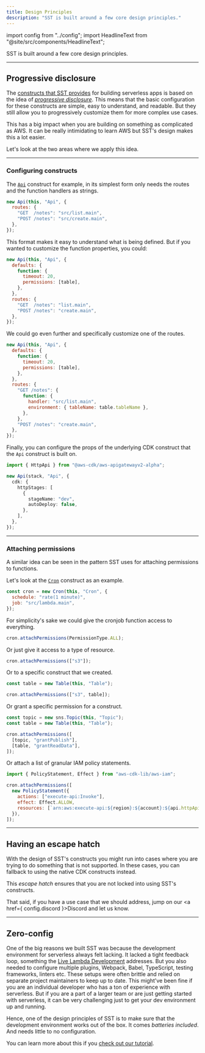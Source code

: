 ```yaml
---
title: Design Principles
description: "SST is built around a few core design principles."
---
```


import config from "../config";
import HeadlineText from "@site/src/components/HeadlineText";

<HeadlineText>

SST is built around a few core design principles.

</HeadlineText>

---

## Progressive disclosure

The [constructs that SST provides](packages/resources.md) for building serverless apps is based on the idea of [_progressive disclosure_](https://en.wikipedia.org/wiki/Progressive_disclosure). This means that the basic configuration for these constructs are simple, easy to understand, and readable. But they still allow you to progressively customize them for more complex use cases.

This has a big impact when you are building on something as complicated as AWS. It can be really intimidating to learn AWS but SST's design makes this a lot easier.

Let's look at the two areas where we apply this idea.

---

### Configuring constructs

The [`Api`](constructs/Api.md) construct for example, in its simplest form only needs the routes and the function handlers as strings.

```js
new Api(this, "Api", {
  routes: {
    "GET  /notes": "src/list.main",
    "POST /notes": "src/create.main",
  },
});
```

This format makes it easy to understand what is being defined. But if you wanted to customize the function properties, you could:

```js {2-5}
new Api(this, "Api", {
  defaults: {
    function: {
      timeout: 20,
      permissions: [table],
    },
  },
  routes: {
    "GET  /notes": "list.main",
    "POST /notes": "create.main",
  },
});
```

We could go even further and specifically customize one of the routes.

```js {7-12}
new Api(this, "Api", {
  defaults: {
    function: {
      timeout: 20,
      permissions: [table],
    },
  },
  routes: {
    "GET /notes": {
      function: {
        handler: "src/list.main",
        environment: { tableName: table.tableName },
      },
    },
    "POST /notes": "create.main",
  },
});
```

Finally, you can configure the props of the underlying CDK construct that the `Api` construct is built on.

```ts {4-11}
import { HttpApi } from "@aws-cdk/aws-apigatewayv2-alpha";

new Api(stack, "Api", {
  cdk: {
    httpStages: [
      {
        stageName: "dev",
        autoDeploy: false,
      },
    ],
  },
});
```

---

### Attaching permissions

A similar idea can be seen in the pattern SST uses for attaching permissions to functions.

Let's look at the [`Cron`](constructs/Cron.md) construct as an example.

```js
const cron = new Cron(this, "Cron", {
  schedule: "rate(1 minute)",
  job: "src/lambda.main",
});
```

For simplicity's sake we could give the cronjob function access to everything.

```js
cron.attachPermissions(PermissionType.ALL);
```

Or just give it access to a type of resource.

```js
cron.attachPermissions(["s3"]);
```

Or to a specific construct that we created.

```js {3}
const table = new Table(this, "Table");

cron.attachPermissions(["s3", table]);
```

Or grant a specific permission for a construct.

```js {4-7}
const topic = new sns.Topic(this, "Topic");
const table = new Table(this, "Table");

cron.attachPermissions([
  [topic, "grantPublish"],
  [table, "grantReadData"],
]);
```

Or attach a list of granular IAM policy statements.

```js {4-8}
import { PolicyStatement, Effect } from "aws-cdk-lib/aws-iam";

cron.attachPermissions([
  new PolicyStatement({
    actions: ["execute-api:Invoke"],
    effect: Effect.ALLOW,
    resources: [`arn:aws:execute-api:${region}:${account}:${api.httpApiId}/*`],
  }),
]);
```

---

## Having an escape hatch

With the design of SST's constructs you might run into cases where you are trying to do something that is not supported. In these cases, you can fallback to using the native CDK constructs instead.

This _escape hatch_ ensures that you are not locked into using SST's constructs.

That said, if you have a use case that we should address, jump on our <a href={ config.discord }>Discord</a> and let us know.

---

## Zero-config

One of the big reasons we built SST was because the development environment for serverless always felt lacking. It lacked a tight feedback loop, something the [Live Lambda Development](live-lambda-development.md) addresses. But you also needed to configure multiple plugins, Webpack, Babel, TypeScript, testing frameworks, linters etc. These setups were often brittle and relied on separate project maintainers to keep up to date. This might've been fine if you are an individual developer who has a ton of experience with serverless. But if you are a part of a larger team or are just getting started with serverless, it can be very challenging just to get your dev environment up and running.

Hence, one of the design principles of SST is to make sure that the development environment works out of the box. It comes _batteries included_. And needs little to no configuration.

You can learn more about this if you [check out our tutorial](learn/index.md).
